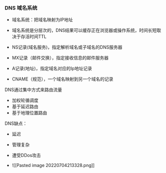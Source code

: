 ### DNS 域名系统

- 域名系统：把域名映射为IP地址
- 域名系统是分层次的，DNS结果可以缓存正在浏览器或操作系统，时间长短取决于存活时间TTL

- NS记录(域名服务)，指定解析域名或子域名的DNS服务器
- MX记录（邮件交换），指定接收信息的邮件服务器
- A记录(地址)，指定域名对应的Ip地址记录
- CNAME（规范），一个域名映射到另一个域名的记录


DNS通过集中方式来路由流量
- 加权轮循调度
- 基于延迟路由
- 基于地理位置路由

DNS缺点：
- 延迟
- 管理复杂
- 遭受DDos攻击




- ![[Pasted image 20220704213328.png]]

